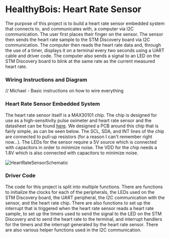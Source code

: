 # **HealthyBois: Heart Rate Sensor** 

The purpose of this project is to build a heart rate sensor embedded system that connects to, and communicates with, a computer via I2C communication. The user first places their finger on the sensor. The sensor then sends the heart rate sample to the STM Discovery board via I2C communication. The computer then reads the heart rate data and, through the use of a timer, displays it on a terminal every two seconds using a UART cable and driver code. The computer also sends a signal to an LED on the STM Discovery board to blink at the same rate as the current measured heart rate. 

### **Wiring Instructions and Diagram**
// Michael - Basic instructions on how to wire everything

### **Heart Rate Sensor Embedded System**
The heart rate sensor itself is a MAX30101 chip. The chip is designed for use as a high-sensitivity pulse oximeter and heart rate sensor and the datasheet can be found [here](https://www.mouser.com/datasheet/2/256/MAX30101-953565.pdf). We designed a PCB around this chip that is fairly simple, as can be seen below. The SCL, SDA, and INT lines of the chip are connected to pull-up resistors (for a reason I can't remember right now...). The LEDs for the sensor require a 5V source which is connected with capacitors in order to minimize noise. The VDD for the chip needs a 1.8V which is also connected with capacitors to minimize noise. 

![HeartRateSensorSchematic](https://user-images.githubusercontent.com/42393799/116840731-3c4b2800-ab94-11eb-90b4-3cf1dd2ed1d2.png)

### **Driver Code**
The code for this project is split into multiple functions. There are functions to initialize the clocks for each of the peripherals, the LEDs used on the STM Discovery board, the UART peripheral, the I2C communication with the sensor, and the heart rate chip. There are also functions to set up the interrupt that is triggered when the heart rate sensor reads a heart rate sample, to set up the timers used to send the signal to the LED on the STM Discovery and to send the heart rate to the terminal, and interrupt handlers for the timers and the interrupt generated by the heart rate sensor. There are also various helper functions used in the I2C communication.
